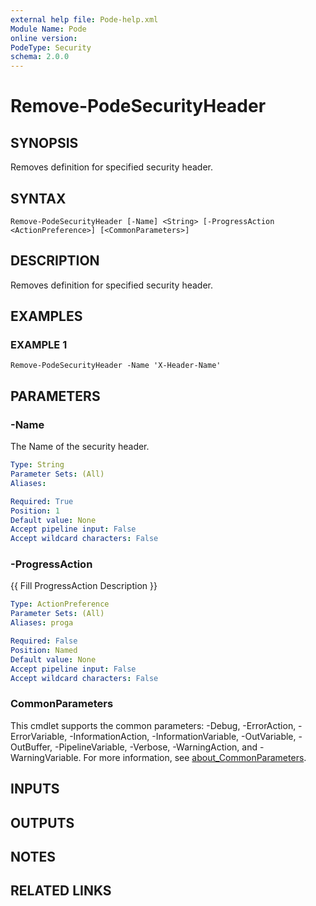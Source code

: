 ```yaml
---
external help file: Pode-help.xml
Module Name: Pode
online version:
PodeType: Security
schema: 2.0.0
---
```


# Remove-PodeSecurityHeader

## SYNOPSIS
Removes definition for specified security header.

## SYNTAX

```
Remove-PodeSecurityHeader [-Name] <String> [-ProgressAction <ActionPreference>] [<CommonParameters>]
```

## DESCRIPTION
Removes definition for specified security header.

## EXAMPLES

### EXAMPLE 1
```
Remove-PodeSecurityHeader -Name 'X-Header-Name'
```

## PARAMETERS

### -Name
The Name of the security header.

```yaml
Type: String
Parameter Sets: (All)
Aliases:

Required: True
Position: 1
Default value: None
Accept pipeline input: False
Accept wildcard characters: False
```

### -ProgressAction
{{ Fill ProgressAction Description }}

```yaml
Type: ActionPreference
Parameter Sets: (All)
Aliases: proga

Required: False
Position: Named
Default value: None
Accept pipeline input: False
Accept wildcard characters: False
```

### CommonParameters
This cmdlet supports the common parameters: -Debug, -ErrorAction, -ErrorVariable, -InformationAction, -InformationVariable, -OutVariable, -OutBuffer, -PipelineVariable, -Verbose, -WarningAction, and -WarningVariable. For more information, see [about_CommonParameters](http://go.microsoft.com/fwlink/?LinkID=113216).

## INPUTS

## OUTPUTS

## NOTES

## RELATED LINKS
